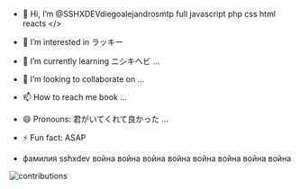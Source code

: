 - 👋 Hi, I’m @SSHXDEVdiegoalejandrosmtp full javascript php css html  reacts  </> 
-  👀 I’m interested in  ラッキー
- 🌱 I’m currently learning   ニシキヘビ    ...
- 💞️ I’m looking to collaborate on ...
- 📫 How to reach me book  ...
- 😄 Pronouns:    君がいてくれて良かった ...
- ⚡ Fun fact:   ASAP

-    фамилия sshxdev              война      война                война       война                      война                  война                война         война        

![contributions](https://github.com/SSHXDEVdiegoalejandrosmtp/SSHXDEVdiegoalejandrosmtp/assets/169316076/886ea58b-d32d-4fb0-9c18-a79abfb0cc82)
